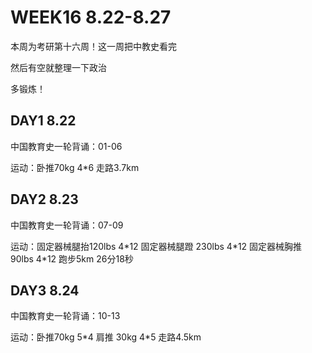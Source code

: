 # WEEK16 8.22-8.27

本周为考研第十六周！这一周把中教史看完

然后有空就整理一下政治

多锻炼！

## DAY1 8.22

中国教育史一轮背诵：01-06

运动：卧推70kg 4\*6 走路3.7km

## DAY2 8.23

中国教育史一轮背诵：07-09

运动：固定器械腿抬120lbs 4\*12 固定器械腿蹬 230lbs 4\*12 固定器械胸推 90lbs 4\*12 跑步5km 26分18秒

## DAY3 8.24

中国教育史一轮背诵：10-13

运动：卧推70kg 5\*4 肩推 30kg 4\*5 走路4.5km

